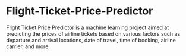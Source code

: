 # Flight-Ticket-Price-Predictor
Flight Ticket Price Predictor is a machine learning project aimed at predicting the prices of airline tickets based on various factors such as departure and arrival locations, date of travel, time of booking, airline carrier, and more. 
